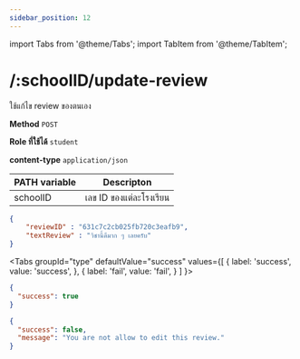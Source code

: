 ```yaml
---
sidebar_position: 12
---
```

import Tabs from '@theme/Tabs';
import TabItem from '@theme/TabItem';

# /:schoolID/update-review


ใช้แก้ไข review ของตนเอง

**Method** `POST`

**Role ที่ใช้ได้** `student`

**content-type** `application/json`

|PATH variable |Descripton|
|-----|--------|
|schoolID|เลข ID ของแต่ละโรงเรียน |


```json title="Request"
{
    "reviewID" : "631c7c2cb025fb720c3eafb9",
    "textReview" : "วิชานี้ดีมาก ๆ เลยครับ"
}
```

<Tabs
  groupId="type"
  defaultValue="success"
  values={[
    { label: 'success', value: 'success', },
    { label: 'fail', value: 'fail', }
  ]
}>

<TabItem value="success">

```json title="Response"
{
  "success": true
}
```
</TabItem>

<TabItem value="fail">

```json title="Response"
{
  "success": false,
  "message": "You are not allow to edit this review."
}
```
</TabItem>

</Tabs>


